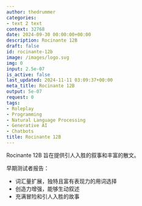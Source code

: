 ```yaml
---
author: thedrummer
categories:
- text 2 text
context: 32768
date: 2024-09-30 00:00:00+00:00
description: Rocinante 12B
draft: false
id: rocinante-12b
image: /images/logo.svg
img: 0
input: 2.5e-07
is_active: false
last_updated: 2024-11-11 03:09:37+00:00
meta_title: Rocinante 12B
output: 5e-07
request: 0
tags:
- Roleplay
- Programming
- Natural Language Processing
- Generative AI
- Chatbots
title: Rocinante 12B
---
```




Rocinante 12B 旨在提供引人入胜的叙事和丰富的散文。

早期测试者报告：
- 词汇量扩展，独特且富有表现力的用词选择
- 创造力增强，能够生动叙述
- 充满冒险和引人入胜的故事

